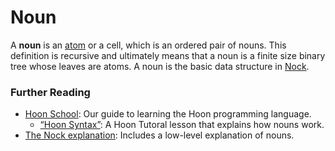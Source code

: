 # Noun

A **noun** is an [atom](atom) or a cell, which is an ordered pair of nouns. This definition is recursive and ultimately means that a noun is a finite size binary tree whose leaves are atoms. A noun is the basic data structure in [Nock](nock).

### Further Reading

- [Hoon School](../courses/hoon-school): Our guide to learning the Hoon programming language.
  - [“Hoon Syntax”](../courses/hoon-school/B-syntax#nouns): A Hoon Tutoral lesson that explains how nouns work.
- [The Nock explanation](../language/nock): Includes a low-level explanation of nouns.
